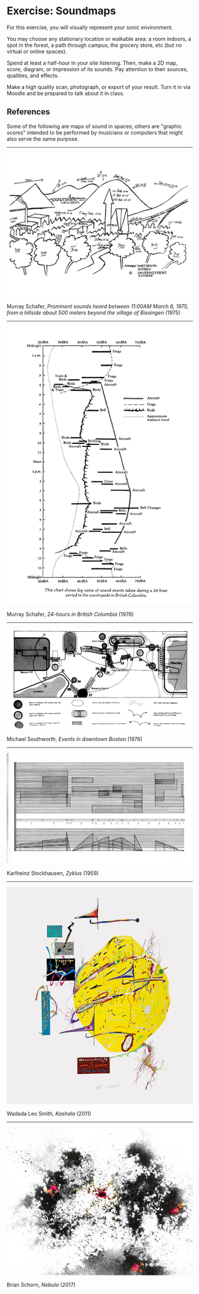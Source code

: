 # Exercise: Soundmaps

For this exercise, you will visually represent your sonic environment.

You may choose any stationary location or walkable area: a room indoors, a spot in the forest, a path through campus, the grocery store, etc (but no virtual or online spaces).

Spend at least a half-hour in your site listening. Then, make a 2D map, score, diagram, or impression of its sounds. Pay attention to their sources, qualities, and effects.

Make a high quality scan, photograph, or export of your result. Turn it in via Moodle and be prepared to talk about it in class.

## References

Some of the following are maps of sound in spaces; others are "graphic scores" intended to be performed by musicians or computers that might also serve the same purpose.

---

![](media/0_schafer_hillside_1975.jpg)

Murray Schafer, _Prominent sounds heard between 11:00AM March 6, 1975, from a hillside about 500 meters beyond the village of Bissingen_ (1975)

---

![](media/0_schafer_bc.jpg)

Murray Schafer, _24-hours in British Columbia_ (1976)

---

![](media/0_southworth_boston.png)

Michael Southworth, _Events in downtown Boston_ (1976)

---

![](media/0_stockhausen.jpg)

Karlheinz Stockhausen, _Zyklus_ (1959)

---

![](media/0_leo-smith_kashala.jpg)

Wadada Leo Smith, _Kashala_ (2011)

---

![](media/0_schorn_nebula.jpg)

Brian Schorn, _Nebula_ (2017)
